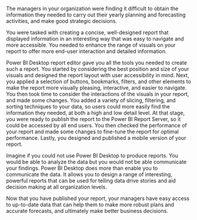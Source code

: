 The managers in your organization were finding it difficult to obtain the information they needed to carry out their yearly planning and forecasting activities, and make good strategic decisions.

You were tasked with creating a concise, well-designed report that displayed information in an interesting way that was easy to navigate and more accessible. You needed to enhance the range of visuals on your report to offer more end-user interaction and detailed information.

Power BI Desktop report editor gave you all the tools you needed to create such a report. You started by considering the best position and size of your visuals and designed the report layout with user accessibility in mind. Next, you applied a selection of buttons, bookmarks, filters, and other elements to make the report more visually pleasing, interactive, and easier to navigate. You then took time to consider the interactions of the visuals in your report, and made some changes. You added a variety of slicing, filtering, and sorting techniques to your data, so users could more easily find the information they needed, at both a high and low detail level. At that stage, you were ready to publish the report to the Power BI Report Server, so it could be accessed by all end users. You then checked the performance of your report and made some changes to fine-tune the report for optimal performance. Lastly, you designed and published a mobile version of your report.

Imagine if you could not use Power BI Desktop to produce reports. You would be able to analyze the data but you would not be able communicate your findings. Power BI Desktop does more than enable you to communicate the data. It allows you to design a range of interesting, powerful reports that can be used for telling data drive stories and aid decision making at all organization levels.

Now that you have published your report, your managers have easy access to up-to-date data that can help them to make more robust plans and accurate forecasts, and ultimately make better business decisions.
